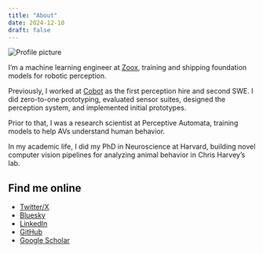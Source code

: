 ```yaml
---
title: "About"
date: 2024-12-10
draft: false
---
```


![Profile picture](/images/Jim_Green.webp)

I’m a machine learning engineer at [Zoox](https://www.zoox.com), training and shipping foundation models for robotic perception.

Previously, I worked at [Cobot](http://www.co.bot) as the first perception hire and second SWE. I did zero-to-one prototyping, evaluated sensor suites, designed the perception system, and implemented  initial prototypes.

Prior to that, I was a research scientist at Perceptive Automata, training models to help AVs understand human behavior. 

In my academic life, I did my PhD in Neuroscience at Harvard, building novel computer vision pipelines for analyzing animal behavior in Chris Harvey’s lab.


## Find me online

- [Twitter/X](https://x.com/jbohnslav)
- [Bluesky](https://bsky.app/profile/jbohnslav.bsky.social)
- [LinkedIn](https://www.linkedin.com/in/jbohnslav/)
- [GitHub](https://github.com/jbohnslav)
- [Google Scholar](https://scholar.google.com/citations?user=iGBWoN8AAAAJ&hl=en)

